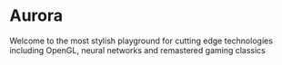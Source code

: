 # Aurora
Welcome to the most stylish playground for cutting edge technologies including
OpenGL, neural networks and remastered gaming classics
